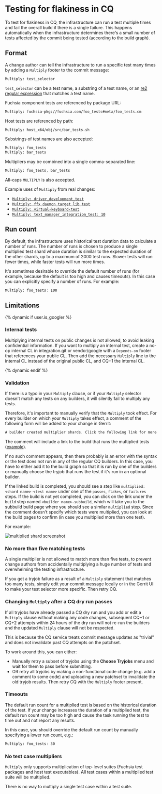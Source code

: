 # Testing for flakiness in CQ

To test for flakiness in CQ, the infrastructure can run a test multiple
times and fail the overall build if there is a single failure. This
happens automatically when the infrastructure determines there's a small
number of tests affected by the commit being tested (according to the build
graph).

## Format

A change author can tell the infrastructure to run a specific test many times by
adding a `Multiply` footer to the commit message:

```txt
Multiply: test_selector
```

`test_selector` can be a test name, a substring of a test name, or an
[re2 regular expression](https://github.com/google/re2/wiki/Syntax) that matches
a test name.

Fuchsia component tests are referenced by package URL:

```txt
Multiply: fuchsia-pkg://fuchsia.com/foo_tests#meta/foo_tests.cm
```

Host tests are referenced by path:

```txt
Multiply: host_x64/obj/src/bar_tests.sh
```

Substrings of test names are also accepted:

```txt
Multiply: foo_tests
Multiply: bar_tests
```

Multipliers may be combined into a single comma-separated line:

```txt
Multiply: foo_tests, bar_tests
```

All-caps `MULTIPLY` is also accepted.

Example uses of `Multiply` from real changes:

- [`Multiply: driver_development_test`](https://fuchsia-review.googlesource.com/c/fuchsia/+/677686)
- [`Multiply: ffx_daemon_target_lib_test`](https://fuchsia-review.googlesource.com/c/fuchsia/+/678622)
- [`Multiply: virtual-keyboard-test`](https://fuchsia-review.googlesource.com/c/fuchsia/+/677607)
- [`Multiply: text_manager_integration_test: 10`](https://fuchsia-review.googlesource.com/c/fuchsia/+/671465)

## Run count

By default, the infrastructure uses historical test duration data to calculate a
number of runs. The number of runs is chosen to produce a single multiplied test
shard whose duration is similar to the expected duration of the other shards, up
to a maximum of 2000 test runs. Slower tests will run fewer times, while faster
tests will run more times.

It's sometimes desirable to override the default number of runs (for example,
because the default is too high and causes timeouts). In this case you can
explicitly specify a number of runs.  For example:

```txt
Multiply: foo_tests: 100
```

## Limitations

{% dynamic if user.is_googler %}

### Internal tests

Multiplying internal tests on public changes is not allowed, to avoid leaking
confidential information. If you want to multiply an internal test, create a
no-op internal CL in integration.git or vendor/google with a `Depends-on` footer
that references your public CL. Then add the necessary `Multiply` line to the
internal CL instead of the original public CL, and CQ+1 the internal CL.

{% dynamic endif %}

### Validation

If there is a typo in your `Multiply` clause, or if your `Multiply` selector
doesn't match any tests on any builders, it will silently fail to multiply any
tests.

Therefore, it's important to manually verify that the `Multiply` took effect.
For every builder on which your `Multiply` takes effect, a comment of the
following form will be added to your change in Gerrit:

```txt
A builder created multiplier shards. Click the following link for more details:
```

The comment will include a link to the build that runs the multiplied tests
([example](https://fuchsia-review.googlesource.com/c/fuchsia/+/671465/5#message-e1f2b9db0dfcd1bf8436205c9eff6da0735e10b7)).

If no such comment appears, then there probably is an error with the syntax or
the test does not run in any of the regular CQ builders. In this case, you have
to either add it to the build graph so that it is run by one of the builders or
manually choose the tryjob that runs the test if it's run in an optional
builder.

If the linked build is completed, you should see a step like `multiplied:<shard
name>-<test name>` under one of the `passes`, `flakes`, or `failures` steps. If
the build is not yet completed, you can click on the link under the `build` step
named `<builder name>-subbuild`, which will take you to the subbuild build page
where you should see a similar `multiplied` step. Since the comment doesn't
specify which tests were multiplied, you can look at the build pages to confirm
(in case you multiplied more than one test).

For example:

![multiplied shard screenshot](multiplied-shard-screenshot.png)

### No more than five matching tests

A single multiplier is not allowed to match more than five tests, to prevent
change authors from accidentally multiplying a huge number of tests and
overwhelming the testing infrastructure.

If you get a tryjob failure as a result of a `Multiply` statement that matches
too many tests, simply edit your commit message locally or in the Gerrit UI to
make your test selector more specific. Then retry CQ.

### Changing `Multiply` after a CQ dry run passes

If all tryjobs have already passed a CQ dry run and you add or edit a `Multiply`
clause without making any code changes, subsequent CQ+1 or CQ+2 attempts within
24 hours of the dry run will not re-run the builders and the updated `Multiply`
clause will not be respected.

This is because the CQ service treats commit message updates as "trivial" and
does not invalidate past CQ attempts on the patchset.

To work around this, you can either:

- Manually retry a subset of tryjobs using the **Choose Tryjobs** menu and wait
  for them to pass before submitting.
- OR retry all tryjobs by making a non-functional code change (e.g. add a
  comment to some code) and uploading a new patchset to invalidate the old
  tryjob results. Then retry CQ with the `Multiply` footer present.

### Timeouts

The default run count for a multiplied test is based on the historical duration
of the test. If your change increases the duration of a multiplied test, the
default run count may be too high and cause the task running the test to time
out and not report any results.

In this case, you should override the default run count by manually specifying a
lower run count, e.g.:

```txt
Multiply: foo_tests: 30
```

### No test case multipliers

`Multiply` only supports multiplication of top-level suites (Fuchsia test
packages and host test executables). All test cases within a multiplied test
suite will be multiplied.

There is no way to multiply a single test case within a test suite.
